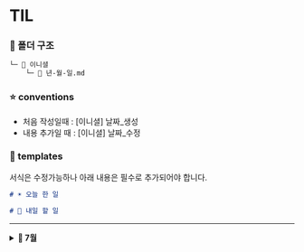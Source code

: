 # TIL

### 📂 폴더 구조
```bash
└─ 📁 이니셜
    └─ 📄 년-월-일.md
```

### ⭐ conventions
- 처음 작성일때 : [이니셜] 날짜_생성
- 내용 추가일 때 : [이니셜] 날짜_수정

### 📜 templates
서식은 수정가능하나 아래 내용은 필수로 추가되어야 합니다.

```md
# ☀️ 오늘 한 일

# 🚩 내일 할 일
```

----

<details>
  <summary><b>📅 7월</b></summary>

| 날짜 | 민선 | 시원 | 기종 | 석희 | 성민 | 민수 |
|-----|-----|-----|-----|-----|-----|-----|
| 2일 | [링크](https://github.com/BE14-Early-Bird/TIL/blob/main/JMS/2025-07-02.md) | [링크](https://github.com/BE14-Early-Bird/TIL/blob/main/JSW/2025-07-02.md) | [링크](https://github.com/BE14-Early-Bird/TIL/blob/main/KKJ/2025-07-02.md) | [링크](https://github.com/BE14-Early-Bird/TIL/blob/main/KSH/2025-07-02.md) | [링크](https://github.com/BE14-Early-Bird/TIL/blob/main/KSM/2025-07-02.md) |      |
| 3일 | [링크](https://github.com/BE14-Early-Bird/TIL/blob/main/JMS/2025-07-03.md) | [링크](https://github.com/BE14-Early-Bird/TIL/blob/main/JSW/2025-07-03.md) | [링크](https://github.com/BE14-Early-Bird/TIL/blob/main/KKJ/2025-07-03.md) | [링크](https://github.com/BE14-Early-Bird/TIL/blob/main/KSH/2025-07-03.md) | [링크](https://github.com/BE14-Early-Bird/TIL/blob/main/KSM/2025-07-03.md) | [링크](https://github.com/BE14-Early-Bird/TIL/blob/main/MSK/2025-07-03.md) |
| 4일 | [링크](https://github.com/BE14-Early-Bird/TIL/blob/main/JMS/2025-07-04.md) | [링크](https://github.com/BE14-Early-Bird/TIL/blob/main/JSW/2025-07-04.md) | [링크](https://github.com/BE14-Early-Bird/TIL/blob/main/KKJ/2025-07-04.md) | [링크](https://github.com/BE14-Early-Bird/TIL/blob/main/KSH/2025-07-04.md) | [링크](https://github.com/BE14-Early-Bird/TIL/blob/main/KSM/2025-07-04.md) | [링크](https://github.com/BE14-Early-Bird/TIL/blob/main/MSK/2025-07-04.md) |
| 5일 |      |      | [링크](https://github.com/BE14-Early-Bird/TIL/blob/main/KKJ/2025-07-05.md) |      |      |      |
| 6일 |      |      | [링크](https://github.com/BE14-Early-Bird/TIL/blob/main/KKJ/2025-07-06.md) | [링크](https://github.com/BE14-Early-Bird/TIL/blob/main/KSH/2025-07-06.md) |      |      |
| 7일 | [링크](https://github.com/BE14-Early-Bird/TIL/blob/main/JMS/2025-07-07.md) | [링크](https://github.com/BE14-Early-Bird/TIL/blob/main/JSW/2025-07-07.md) | [링크](https://github.com/BE14-Early-Bird/TIL/blob/main/KKJ/2025-07-07.md) | [링크](https://github.com/BE14-Early-Bird/TIL/blob/main/KSH/2025-07-07.md) | [링크](https://github.com/BE14-Early-Bird/TIL/blob/main/KSM/2025-07-07.md) | [링크](https://github.com/BE14-Early-Bird/TIL/blob/main/MSK/2025-07-07.md) |
| 8일 | [링크](https://github.com/BE14-Early-Bird/TIL/blob/main/JMS/2025-07-08.md) | [링크](https://github.com/BE14-Early-Bird/TIL/blob/main/JSW/2025-07-08.md) | [링크](https://github.com/BE14-Early-Bird/TIL/blob/main/KKJ/2025-07-08.md) | [링크](https://github.com/BE14-Early-Bird/TIL/blob/main/KSH/2025-07-08.md) | [링크](https://github.com/BE14-Early-Bird/TIL/blob/main/KSM/2025-07-08.md) | [링크](https://github.com/BE14-Early-Bird/TIL/blob/main/MSK/2025-07-08.md) |
| 9일 | [링크](https://github.com/BE14-Early-Bird/TIL/blob/main/JMS/2025-07-09.md) | [링크](https://github.com/BE14-Early-Bird/TIL/blob/main/JSW/2025-07-09.md) | [링크](https://github.com/BE14-Early-Bird/TIL/blob/main/KKJ/2025-07-09.md) | [링크](https://github.com/BE14-Early-Bird/TIL/blob/main/KSH/2025-07-09.md) | [링크](https://github.com/BE14-Early-Bird/TIL/blob/main/KSM/2025-07-09.md) | [링크](https://github.com/BE14-Early-Bird/TIL/blob/main/MSK/2025-07-09.md) |
| 10일 | [링크](https://github.com/BE14-Early-Bird/TIL/blob/main/JMS/2025-07-10.md) | [링크](https://github.com/BE14-Early-Bird/TIL/blob/main/JSW/2025-07-10.md) |      | [링크](https://github.com/BE14-Early-Bird/TIL/blob/main/KSH/2025-07-10.md) | [링크](https://github.com/BE14-Early-Bird/TIL/blob/main/KSM/2025-07-10.md) |      |

</details>

